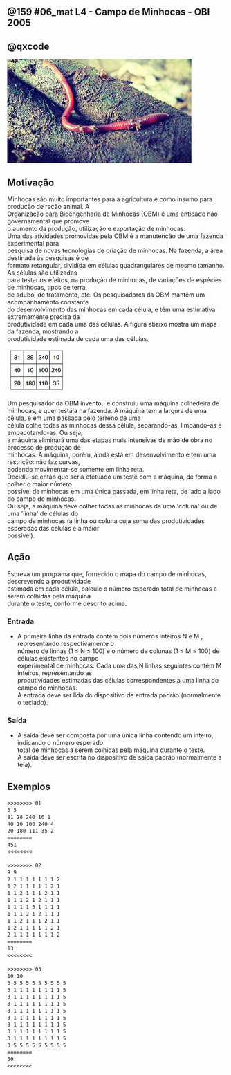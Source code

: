 ## @159 #06_mat L4 - Campo de Minhocas - OBI 2005
## @qxcode

![](__capa.jpg)

## Motivação

Minhocas são muito importantes para a agricultura e como insumo para produção de ração animal. A  
Organização para Bioengenharia de Minhocas (OBM) é uma entidade não governamental que promove  
o aumento da produção, utilização e exportação de minhocas.  
Uma das atividades promovidas pela OBM é a manutenção de uma fazenda experimental para  
pesquisa de novas tecnologias de criação de minhocas. Na fazenda, a área destinada às pesquisas é de  
formato retangular, dividida em células quadrangulares de mesmo tamanho. As células são utilizadas  
para testar os efeitos, na produção de minhocas, de variações de espécies de minhocas, tipos de terra,  
de adubo, de tratamento, etc. Os pesquisadores da OBM mantêm um acompanhamento constante  
do desenvolvimento das minhocas em cada célula, e têm uma estimativa extremamente precisa da  
produtividade em cada uma das células. A figura abaixo mostra um mapa da fazenda, mostrando a  
produtividade estimada de cada uma das células.  

![](__minhocas.jpeg)

Um pesquisador da OBM inventou e construiu uma máquina colhedeira de minhocas, e quer testála na fazenda. A máquina tem a largura de uma célula, e em uma passada pelo terreno de uma  
célula colhe todas as minhocas dessa célula, separando-as, limpando-as e empacotando-as. Ou seja,  
a máquina eliminará uma das etapas mais intensivas de mão de obra no processo de produção de  
minhocas. A máquina, porém, ainda está em desenvolvimento e tem uma restrição: não faz curvas,  
podendo movimentar-se somente em linha reta.  
Decidiu-se então que seria efetuado um teste com a máquina, de forma a colher o maior número  
possı́vel de minhocas em uma única passada, em linha reta, de lado a lado do campo de minhocas.  
Ou seja, a máquina deve colher todas as minhocas de uma 'coluna' ou de uma 'linha' de células do  
campo de minhocas (a linha ou coluna cuja soma das produtividades esperadas das células é a maior  
possı́vel).  
  
## Ação

Escreva um programa que, fornecido o mapa do campo de minhocas, descrevendo a produtividade  
estimada em cada célula, calcule o número esperado total de minhocas a serem colhidas pela máquina  
durante o teste, conforme descrito acima.  
  
### Entrada

- A primeira linha da entrada contém dois números inteiros N e M , representando respectivamente o  
número de linhas (1 ≤ N ≤ 100) e o número de colunas (1 ≤ M ≤ 100) de células existentes no campo  
experimental de minhocas. Cada uma das N linhas seguintes contém M inteiros, representando as  
produtividades estimadas das células correspondentes a uma linha do campo de minhocas.  
A entrada deve ser lida do dispositivo de entrada padrão (normalmente o teclado).  
  
### Saída

- A saı́da deve ser composta por uma única linha contendo um inteiro, indicando o número esperado  
total de minhocas a serem colhidas pela máquina durante o teste.  
A saı́da deve ser escrita no dispositivo de saı́da padrão (normalmente a tela).

## Exemplos

```
>>>>>>>> 01
3 5
81 28 240 10 1
40 10 100 240 4
20 180 111 35 2
========
451
<<<<<<<<

>>>>>>>> 02
9 9
2 1 1 1 1 1 1 1 2
1 2 1 1 1 1 1 2 1
1 1 2 1 1 1 2 1 1
1 1 1 2 1 2 1 1 1
1 1 1 1 5 1 1 1 1
1 1 1 2 1 2 1 1 1
1 1 2 1 1 1 2 1 1
1 2 1 1 1 1 1 2 1
2 1 1 1 1 1 1 1 2
========
13
<<<<<<<<

>>>>>>>> 03
10 10
3 5 5 5 5 5 5 5 5 5
3 1 1 1 1 1 1 1 1 5
3 1 1 1 1 1 1 1 1 5
3 1 1 1 1 1 1 1 1 5
3 1 1 1 1 1 1 1 1 5
3 1 1 1 1 1 1 1 1 5
3 1 1 1 1 1 1 1 1 5
3 1 1 1 1 1 1 1 1 5
3 1 1 1 1 1 1 1 1 5
3 5 5 5 5 5 5 5 5 5
========
50
<<<<<<<<
```

#

<!---
>>>>>>>> 04
20 20
0 0 0 0 0 0 0 0 0 0 0 0 0 0 0 0 0 0 0 0
0 0 0 0 0 0 0 0 0 0 0 0 0 0 0 0 0 0 0 0
0 0 0 0 0 0 0 0 0 0 0 0 0 0 0 0 0 0 0 0
0 0 0 0 0 0 0 0 0 0 0 0 0 0 0 0 0 0 0 0
0 0 0 0 0 0 0 0 0 0 0 0 0 0 0 0 0 0 0 0
0 0 0 0 0 0 0 0 0 0 0 0 0 0 0 0 0 0 0 0
0 0 0 0 0 0 0 0 0 0 0 0 0 0 0 0 0 0 0 0
0 0 0 0 0 0 0 0 0 0 0 0 0 0 0 0 0 0 0 0
0 0 0 0 0 0 0 0 0 0 0 0 0 0 0 0 0 0 0 0
0 0 0 0 0 0 0 0 0 0 0 0 0 0 0 0 0 0 0 0
0 0 0 0 0 0 0 0 0 0 0 0 0 0 0 0 0 0 0 0
0 0 0 0 0 0 0 0 0 0 0 0 0 0 0 0 0 0 0 0
0 0 0 0 0 0 0 0 0 0 0 0 0 0 0 0 0 0 0 0
0 0 0 0 0 0 0 0 0 0 0 0 0 0 0 0 0 0 0 0
0 0 0 0 0 0 0 0 0 0 0 0 0 0 0 0 0 0 0 0
0 0 0 0 0 0 0 0 0 0 0 0 0 0 0 0 0 0 0 0
0 0 0 0 0 0 0 0 0 0 0 0 0 0 0 0 0 0 0 0
0 0 0 0 0 0 0 0 0 0 0 0 0 0 0 0 0 0 0 0
0 0 0 0 0 0 0 0 0 0 0 0 0 0 0 0 0 0 0 0
0 0 0 0 0 0 0 0 0 0 0 0 0 0 0 0 0 0 0 0
========
0
<<<<<<<<


>>>>>>>> 05
20 20
1 0 0 0 1 1 1 0 0 1 1 1 0 1 0 1 0 1 0 1
0 1 0 0 0 0 0 0 0 0 0 0 0 0 1 1 0 1 1 0
0 0 1 1 0 1 1 1 0 0 0 0 0 1 1 0 1 1 1 0
1 0 1 1 1 1 1 1 1 0 0 1 0 1 0 0 1 1 0 0
1 1 0 0 1 0 1 0 0 0 0 0 0 0 1 1 1 1 1 0
0 1 0 1 1 0 0 0 1 0 0 0 1 0 1 0 0 1 1 0
1 0 0 1 0 1 0 0 0 1 0 1 0 0 1 1 1 0 1 1
0 1 1 0 0 0 1 1 0 0 0 0 1 1 1 0 1 0 1 0
1 1 1 1 0 0 1 0 0 1 1 1 0 0 0 1 0 1 1 1
0 1 0 1 1 0 0 0 0 1 1 0 1 1 1 0 1 1 1 1
1 1 0 0 1 0 1 0 0 0 0 1 1 1 1 1 0 1 1 0
0 1 1 1 0 1 1 0 1 1 1 1 1 1 0 0 0 0 0 0
1 1 1 1 1 0 0 0 1 1 1 1 1 1 0 0 1 1 1 0
1 1 0 1 1 0 0 1 0 1 1 0 0 0 1 1 1 0 1 1
0 1 1 1 0 1 1 0 0 1 0 0 0 1 0 1 1 1 1 0
1 0 0 0 1 0 0 0 0 1 1 1 1 1 1 0 0 0 1 0
0 1 0 1 1 0 0 0 0 0 0 1 0 0 0 1 0 1 1 0
0 0 0 1 1 0 0 1 1 1 1 0 1 0 0 1 1 1 1 0
0 1 1 0 0 1 1 1 1 1 0 0 1 0 1 0 0 0 0 0
1 0 0 1 0 0 0 0 0 0 0 1 1 0 0 1 1 1 0 1
========
15
<<<<<<<<
--->